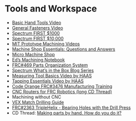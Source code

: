# Tools and Workspace

* [Basic Hand Tools Video](https://www.google.com/url?q=https://www.youtube.com/watch?v%3D4o0tqF0jDdo%26list%3DPL404C2C74D09871B3%26index%3D2\&sa=D\&source=editors\&ust=1715378977491309\&usg=AOvVaw1a7gFX4jra8rRBfN2orevL)
* [General Fasteners Video](https://www.google.com/url?q=https://www.youtube.com/watch?v%3DHbGh7TQ0NhA%26list%3DPL404C2C74D09871B3%26index%3D8\&sa=D\&source=editors\&ust=1715378977491703\&usg=AOvVaw2GwJo\_4\_blL20T85KG30d3)
* [Spectrum FIRST $1000](https://www.google.com/url?q=http://1000.spectrum3847.org/\&sa=D\&source=editors\&ust=1715378977492060\&usg=AOvVaw1vnsBRBACcW0jzMJ8-c4Z\_)
* [Spectrum FIRST $10,000](https://www.google.com/url?q=http://10000.spectrum3847.org\&sa=D\&source=editors\&ust=1715378977492415\&usg=AOvVaw0ovV-W5uny516weSl\_U0Ed)
* [MIT Prototype Machining Videos](https://www.google.com/url?q=https://techtv.mit.edu/collections/1d893ef0b7914c18bee54892bff208cd/\&sa=D\&source=editors\&ust=1715378977492878\&usg=AOvVaw0I-AatQJM3llYsO-5eio\_e)
* [Machine Shop Essentials: Questions and Answers](https://www.google.com/url?q=https://smile.amazon.com/Machine-Shop-Essentials-Questions-Answers/dp/0975996339/ref%3Dsr\_1\_1?ie%3DUTF8%26qid%3D1479782522%26sr%3D8-1%26keywords%3Dmachine%2Bshop%2Bquestions\&sa=D\&source=editors\&ust=1715378977493339\&usg=AOvVaw12V7wgm0\_77pM89Oedx-mV)
* [Micro Machine Shop](https://www.google.com/url?q=http://www.micro-machine-shop.com/table\_of\_contents.htm\&sa=D\&source=editors\&ust=1715378977493732\&usg=AOvVaw0snYfEg4ev-DUSBW3Mz8WN)
* [Ed’s Machining Notebook](https://www.google.com/url?q=http://files.andymark.com/Eds\_Notebook\_Machining\_2006.pdf\&sa=D\&source=editors\&ust=1715378977494116\&usg=AOvVaw2Ke6dpdRoiW60pnHhhKqRn)
* [FRC#469 Parts Organization System](https://www.google.com/url?q=https://www.chiefdelphi.com/media/papers/3343\&sa=D\&source=editors\&ust=1715378977494537\&usg=AOvVaw2fK84oUIstpqVO\_SiuS0YI)
* [Spectrum What’s in the Box Blog Series](https://www.google.com/url?q=http://blog.spectrum3847.org/search/label/Whats%2520in%2520the%2520Box\&sa=D\&source=editors\&ust=1715378977494949\&usg=AOvVaw2lJJ9w-f8p5rf1kUdJcFE\_)
* [Measuring Tool Basics Video by HAAS](https://www.google.com/url?q=https://www.youtube.com/watch?v%3D1tpyf5o9H20%26list%3DPLP7PdOqmqKAHWXln7qF\_oBftCKurXpL\_4%26index%3D6%26t%3D0s\&sa=D\&source=editors\&ust=1715378977495350\&usg=AOvVaw18D2NHWHfA6JVy7ijsxwKC)
* [Tapping Essentials Video by HAAS](https://www.google.com/url?q=https://www.youtube.com/watch?v%3DbkrUzGooA9k%26list%3DPLP7PdOqmqKAHWXln7qF\_oBftCKurXpL\_4%26index%3D7%26t%3D0s\&sa=D\&source=editors\&ust=1715378977495750\&usg=AOvVaw28NXK5C7QUqVUxgJnDo1O7)
* [Code Orange FRC#3476 Manufacturing Training](https://www.google.com/url?q=https://www.chiefdelphi.com/t/team-3476-code-orange-manufacturing-training-part-1/160323\&sa=D\&source=editors\&ust=1715378977496171\&usg=AOvVaw30WdtlySf34XYJXfk1fBrh)
* [CNC Routers for FRC Robotics (long CD Thread)](https://www.google.com/url?q=https://www.chiefdelphi.com/t/cnc-routers-for-frc-robotics/159465\&sa=D\&source=editors\&ust=1715378977496571\&usg=AOvVaw0YIVF6tbBTojZXs6z2XCds)
* Machining without CNC
* [VEX Match Drilling Guide](https://www.google.com/url?q=https://content.vexrobotics.com/vexpro/pdf/217-8000-MDG.pdf\&sa=D\&source=editors\&ust=1715378977497084\&usg=AOvVaw3qHCg6g-4tXtaWrjxijbPu)
* [FRC#2363 TripleHelix - Bearing Holes with the Drill Press](https://www.google.com/url?q=https://youtu.be/QijnQIwtcTw\&sa=D\&source=editors\&ust=1715378977497449\&usg=AOvVaw3CHG2\_LVl7JqsrkecQom6v)
* CD Thread: [Making parts by hand. How do you do it?](https://www.google.com/url?q=https://www.chiefdelphi.com/t/making-parts-by-hand-how-do-you-do-it/364903?u%3Dallengregoryiv\&sa=D\&source=editors\&ust=1715378977497992\&usg=AOvVaw0UvoPITBnvoJltSiaym0y1)
